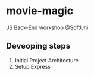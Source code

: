 # movie-magic
JS Back-End workshop @SoftUni

## Deveoping steps
1. Initial Project Architecture
2. Setup Express